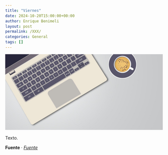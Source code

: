 ```yaml
---
title: "Viernes"
date: 2024-10-20T15:00:00+00:00
author: Enrique Benimeli
layout: post
permalink: /XXX/
categories: General
tags: []
---
```


[![image](assets/images/posts/post03.jpg)]()

Texto.

**Fuente** · [*Fuente*]()
